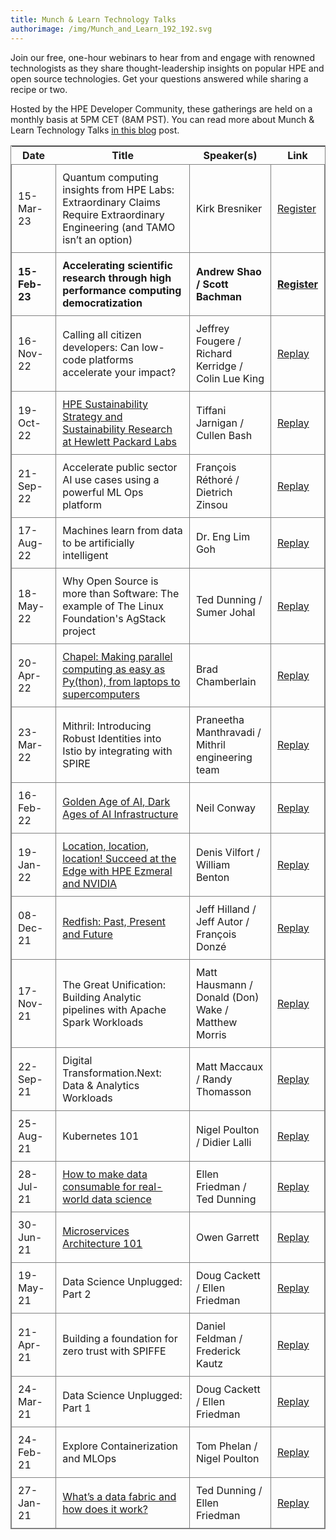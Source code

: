 ```yaml
---
title: Munch & Learn Technology Talks
authorimage: /img/Munch_and_Learn_192_192.svg
---
```

Join our free, one-hour webinars to hear from and engage with renowned technologists as they share thought-leadership insights on popular HPE and open source technologies. Get your questions answered while sharing a recipe or two.

Hosted by the HPE Developer Community, these gatherings are held on a monthly basis at 5PM CET (8AM PST). You can read more about Munch & Learn Technology Talks [in this blog](https://developer.hpe.com/blog/hpe-dev-launches-its-munch-learn-technical-talks) post.

<style>
table {
    display: block;
    width: max-content !important;
    max-width: 100%;
    overflow: auto;
     -webkit-box-shadow: none;
    -moz-box-shadow: none;
    box-shadow: none;
    border:1px solid grey;
}
td {
   -webkit-box-shadow: none;
    -moz-box-shadow: none;
    box-shadow: none;
    border:1px solid grey;
    text-align: left !important;
     font-weight: normal !important;
    padding: 10px !important;
}
thead tr:first-child td {
  -webkit-box-shadow: none;
  -moz-box-shadow: none;
  box-shadow: none;
  border:1px solid grey;
  text-align: center !important;
  padding: 20px !important;
  font-weight: bold !important;
}
</style>

| &nbsp;&nbsp;Date&nbsp;&nbsp; | Title                                                                                                                                                                       | Speaker(s)                                          | Link                                                                                                  |
| ---------------------------- | --------------------------------------------------------------------------------------------------------------------------------------------------------------------------- | --------------------------------------------------- | ----------------------------------------------------------------------------------------------------- |
| 15-Mar-23                    | Quantum computing insights from HPE Labs: Extraordinary Claims Require Extraordinary Engineering (and TAMO isn’t an option)                                                 | Kirk Bresniker                                      | [Register](https://hpe.zoom.us/webinar/register/1416739450025/WN_xZcMU68_RQibwG2WrEHP1Q)              |
| **15-Feb-23**                | **Accelerating scientific research through high performance computing democratization**                                                                                     | **Andrew Shao / Scott Bachman**                     | **[Register](https://hpe.zoom.us/webinar/register/4316739448582/WN_13v3nUCAQa6GiQHnEgjKlw)**          |
| 16-Nov-22                    | Calling all citizen developers: Can low-code platforms accelerate your impact?                                                                                              | Jeffrey Fougere / Richard Kerridge / Colin Lue King | [Replay](https://www.youtube.com/watch?v=zc_54fq8PoY&list=PLtS6YX0YOX4f5TyRI7jUdjm7D9H4laNlF&index=1) |
| 19-Oct-22                    | [HPE Sustainability Strategy and Sustainability Research at Hewlett Packard Labs](https://hpe-developer-portal.s3.amazonaws.com/HPE_Munch%26Learn_Sustainability_final.pdf) | Tiffani Jarnigan / Cullen Bash                      | [Replay](https://www.youtube.com/watch?v=SUgdVsncWrk&list=PLtS6YX0YOX4f5TyRI7jUdjm7D9H4laNlF&index=1) |
| 21-Sep-22                    | Accelerate public sector AI use cases using a powerful ML Ops platform                                                                                                      | François Réthoré / Dietrich Zinsou                  | [Replay](https://www.youtube.com/watch?v=5pejLKu32Js&list=PLtS6YX0YOX4f5TyRI7jUdjm7D9H4laNlF&index=1) |
| 17-Aug-22                    | Machines learn from data to be artificially intelligent                                                                                                                     | Dr. Eng Lim Goh                                     | [Replay](https://youtu.be/3KOFDciS3WU&list=PLtS6YX0YOX4f5TyRI7jUdjm7D9H4laNlF&index=1)                |
| 18-May-22                    | Why Open Source is more than Software: The example of The Linux Foundation's AgStack project                                                                                | Ted Dunning / Sumer Johal                           | [Replay](https://www.youtube.com/watch?v=dnhjRF5dr6M&list=PLtS6YX0YOX4f5TyRI7jUdjm7D9H4laNlF&index=1) |
| 20-Apr-22                    | [Chapel: Making parallel computing as easy as Py(thon), from laptops to supercomputers](https://hpe-developer-portal.s3.amazonaws.com/ChapelForHPEMunchAndLearn.pdf)        | Brad Chamberlain                                    | [Replay](https://www.youtube.com/watch?v=7Qk8T7_bevo&list=PLtS6YX0YOX4f5TyRI7jUdjm7D9H4laNlF&index=1) |
| 23-Mar-22                    | Mithril: Introducing Robust Identities into Istio by integrating with SPIRE                                                                                                 | Praneetha Manthravadi / Mithril engineering team    | [Replay](https://youtu.be/xhd8MhG4Vvw&list=PLtS6YX0YOX4f5TyRI7jUdjm7D9H4laNlF)                        |
| 16-Feb-22                    | [Golden Age of AI, Dark Ages of AI Infrastructure](https://hpe-developer-portal.s3.amazonaws.com/munch-and-learn-feb-2022.pdf)                                              | Neil Conway                                         | [Replay](https://youtu.be/ktZFLD-9qgw&list=PLtS6YX0YOX4f5TyRI7jUdjm7D9H4laNlF)                        |
| 19-Jan-22                    | [Location, location, location!  Succeed at the Edge with HPE Ezmeral and NVIDIA](https://hpe-developer-portal.s3.amazonaws.com/JanuaryMunchAndLearn.zip)                    | Denis Vilfort / William Benton                      | [Replay](https://www.youtube.com/watch?v=C5HfiLatauQ&list=PLtS6YX0YOX4f5TyRI7jUdjm7D9H4laNlF)         |
| 08-Dec-21                    | [Redfish: Past, Present and Future](https://hpe-developer-portal.s3.amazonaws.com/DecemberMunchAndLearn-Jeff.pdf)                                                           | Jeff Hilland / Jeff Autor / François Donzé          | [Replay](https://www.youtube.com/watch?v=Q1Qeb24lpKg&list=PLtS6YX0YOX4f5TyRI7jUdjm7D9H4laNlF)         |
| 17-Nov-21                    | The Great Unification: Building Analytic pipelines with Apache Spark Workloads                                                                                              | Matt Hausmann / Donald (Don) Wake / Matthew Morris  | [Replay](https://youtu.be/TxZP_T9CC5Y&list=PLtS6YX0YOX4f5TyRI7jUdjm7D9H4laNlF)                        |
| 22-Sep-21                    | Digital Transformation.Next: Data & Analytics Workloads                                                                                                                     | Matt Maccaux / Randy Thomasson                      | [Replay](https://youtu.be/Q4kJKCS7rbo&list=PLtS6YX0YOX4f5TyRI7jUdjm7D9H4laNlF)                        |
| 25-Aug-21                    | Kubernetes 101                                                                                                                                                              | Nigel Poulton / Didier Lalli                        | [Replay](https://youtu.be/PWVJKK1obKQ&list=PLtS6YX0YOX4f5TyRI7jUdjm7D9H4laNlF)                        |
| 28-Jul-21                    | [How to make data consumable for real-world data science](https://hpe-developer-portal.s3.amazonaws.com/uploads/media/2021/7/HPE-Munch-and-Learn-7-28-july-2021.pdf)        | Ellen Friedman / Ted Dunning                        | [Replay](https://youtu.be/4WKjRqflF7M&list=PLtS6YX0YOX4f5TyRI7jUdjm7D9H4laNlF)                        |
| 30-Jun-21                    | [Microservices Architecture 101](https://hpe-developer-portal.s3.amazonaws.com/uploads/media/2021/4/fundamentals-of-microservices-1625131973756.pdf)                        | Owen Garrett                                        | [Replay](https://youtu.be/qyyxQU37ZyQ&list=PLtS6YX0YOX4f5TyRI7jUdjm7D9H4laNlF)                        |
| 19-May-21                    | Data Science Unplugged: Part 2                                                                                                                                              | Doug Cackett / Ellen Friedman                       | [Replay](https://youtu.be/Va4tSr__Yok&list=PLtS6YX0YOX4f5TyRI7jUdjm7D9H4laNlF)                        |
| 21-Apr-21                    | Building a foundation for zero trust with SPIFFE                                                                                                                            | Daniel Feldman / Frederick Kautz                    | [Replay](https://youtu.be/G1ceKr16nn8&list=PLtS6YX0YOX4f5TyRI7jUdjm7D9H4laNlF)                        |
| 24-Mar-21                    | Data Science Unplugged: Part 1                                                                                                                                              | Doug Cackett / Ellen Friedman                       | [Replay](https://youtu.be/Inh6eXM0EbA&list=PLtS6YX0YOX4f5TyRI7jUdjm7D9H4laNlF)                        |
| 24-Feb-21                    | Explore Containerization and MLOps                                                                                                                                          | Tom Phelan / Nigel Poulton                          | [Replay](https://youtu.be/9PvKpe7yMpI&list=PLtS6YX0YOX4f5TyRI7jUdjm7D9H4laNlF)                        |
| 27-Jan-21                    | [What’s a data fabric and how does it work?](https://hpe-developer-portal.s3.amazonaws.com/uploads/media/2020/12/munch-and-learn-dunning-1611939333032.pdf)                 | Ted Dunning / Ellen Friedman                        | [Replay](https://youtu.be/qi6sTvu8osk&list=PLtS6YX0YOX4f5TyRI7jUdjm7D9H4laNlF)                        |